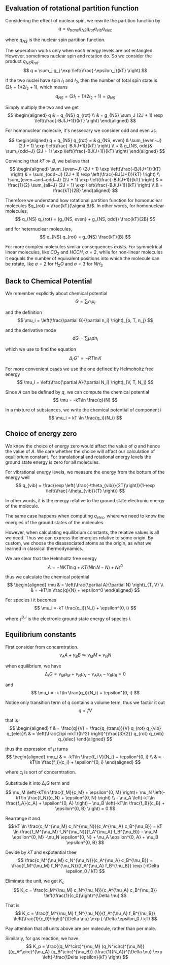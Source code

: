 ## Evaluation of rotational partition function

Considering the effect of nuclear spin, we rewrite the partition function by
$$
q = q_{trans} q_{NS} q_{rot} q_{vib} q_{elec}
$$

where $q_{NS}$ is the nuclear spin partition function.

The seperation works only when each energy levels are not entangled. However, sometimes nuclear spin and rotation do. So we consider the product $q_{NS} q_{rot}$:
$$
q = \sum_j g_j \exp \left(\frac{-\epsilon_j}{kT} \right)
$$

If the two nuclei have spin $I_1$ and $I_2$, then the number of total spin state is $(2I_1 + 1)(2I_2 + 1)$, which means 
$$
q_{NS} = (2I_1 + 1)(2I_2 + 1) = g_{NS}
$$

Simply multiply the two and we get
$$
\begin{aligned}
q & = q_{NS} q_{rot} \\
& = g_{NS} \sum_J (2J + 1) \exp \left(\frac{-BJ(J+1)}{kT} \right)
\end{aligned}
$$

For homonuclear molecule, it's nessecary we consider odd and even $J$s.

$$
\begin{aligned}
    q = q_{NS} q_{rot} = & g_{NS, even} & \sum_{even~J} (2J + 1) \exp \left(\frac{-BJ(J+1)}{kT} \right) \\
    + & g_{NS, odd}& \sum_{odd~J} (2J + 1) \exp \left(\frac{-BJ(J+1)}{kT} \right)
\end{aligned}
$$

Convincing that $kT \gg B$, we believe that
$$
\begin{aligned}
\sum_{even~J} (2J + 1) \exp \left(\frac{-BJ(J+1)}{kT} \right) & = \sum_{odd~J} (2J + 1) \exp \left(\frac{-BJ(J+1)}{kT} \right) \\
\sum_{even~and~odd~J} (2J + 1) \exp \left(\frac{-BJ(J+1)}{kT} \right) & = \frac{1}{2} \sum_{all~J} (2J + 1) \exp \left(\frac{-BJ(J+1)}{kT} \right) \\
& = \frac{kT}{2B}
\end{aligned}
$$

Therefore we understand how rotational partition function for homonuclear molecules $q_{rot} = \frac{kT}{\sigma B}$. In other words, for homonuclear molecules,
$$
q_{NS} q_{rot} = (g_{NS, even} + g_{NS, odd}) \frac{kT}{2B} 
$$

and for heternuclear molecules, 
$$
q_{NS} q_{rot} = g_{NS} \frac{kT}{B}
$$

For more complex molecules similar consequences exists. For symmetrical linear molecules, like $CO_2$ and $HCCH$, $\sigma = 2$, while for non-linear molecules it eaquals the number of equivalent positions into which the molecule can be rotate, like $\sigma = 2$ for $H_2O$ and $\sigma = 3$ for $NH_3$

## Back to Chemical Potential

We remember explicitly about chemical potential
$$
G = \sum_i n_i \mu_i
$$

and the definition
$$
\mu_i = \left(\frac{\partial G}{\partial n_i} \right)_{p, T, n_j}
$$

and the derivative mode
$$
dG = \sum_i \mu_i dn_i
$$

which we use to find the equation
$$
\Delta_r G^{\circ} = -RT \ln K
$$

For more convenient cases we use the one defined by Helmoholtz free energy
$$
\mu_i = \left(\frac{\partial A}{\partial N_i} \right)_{V, T, N_j}
$$

Since $A$ can be defined by $q$, we can compute the chemical potential
$$
\mu = -kT\ln \frac{q}{N}
$$

In a mixture of substances, we write the chemical potential of component i
$$
\mu_i = kT \ln \frac{q_i}{N_i}
$$

## Choice of energy zero

We knew the choice of energy zero would affact the value of $q$ and hence the value of $A$. We care whether the choice will affact our calculation of equilibrium constant. For translational and rotational energy levels the ground state energy is zero for all molecules. 

For vibrational energy levels, we measure the energy from the bottum of the energy well
$$
q_{vib} = \frac{\exp \left( \frac{-\theta_{vib}}{2T}\right)}{1-\exp \left(\frac{-\theta_{vib}}{T} \right)}
$$

In other words, it is the energy relative to the ground state electronic energy of the molecule.

The same case happens when computing $q_{elec}$, where we need to know the energies of the ground states of the molecules. 

However, when calculating equilibrium constants, the relative values is all we need. Thus we can express the energies relative to some origin. By custom, we choose the disassociated atoms as the origin, as what we learned in classical thermodynamics.

We are clear that the Helmholtz free energy 
$$
A = -NKT\ln q + KT(N\ln N - N) + N \epsilon^0
$$

thus we calculate the chemical potential
$$
\begin{aligned}
\mu & = \left(\frac{\partial A}{\partial N} \right)_{T, V} \\
& = -kT\ln \frac{q}{N} + \epsilon^0
\end{aligned}
$$

For species i it becomes
$$
\mu_i =-kT \frac{q_i}{N_i} + \epsilon^{0, i}
$$

where $\epsilon^{0, i}$ is the electronic ground state energy of species $i$.

## Equilibrium constants

First consider from concerntration.
$$
\nu_A A + \nu_B B \leftrightharpoons \nu_M M + \nu_N N
$$

when equilibrium, we have
$$
\Delta_r G = \nu_M \mu_M + \nu_N \mu_N - \nu_A \mu_A - \nu_B \mu_B = 0
$$

and 
$$
\mu_i = -kT\ln \frac{q_i}{N_i} + \epsilon^{0, i}
$$

Notice only transition term of q contains a volume term, thus we factor it out
$$
q = fV
$$

that is 
$$
\begin{aligned}
    f & = \frac{q}{V} = \frac{q_{trans}}{V} q_{rot} q_{vib} q_{elec}\\
    & = \left(\frac{2\pi mkT}{h^2} \right)^{\frac{3}{2}} q_{rot} q_{vib} q_{elec}
\end{aligned}
$$

thus the expression of $\mu$ turns
$$
\begin{aligned}
\mu_i & = -kT\ln \frac{f_i V}{N_i} + \epsilon^{0, i} \\
      & = -kT\ln \frac{f_i}{c_i} + \epsilon^{0, i}
\end{aligned}
$$

where $c_i$ is sort of concerntration.

Substitude it into $\Delta_r G$ term and 
$$
\nu_M \left(-kT\ln \frac{f_M}{c_M} + \epsilon^{0, M} \right)+ \nu_N \left(-kT\ln \frac{f_N}{c_N} + \epsilon^{0, N} \right) \\ - \nu_A \left(-kT\ln \frac{f_A}{c_A} + \epsilon^{0, A} \right) - \nu_B \left(-kT\ln \frac{f_B}{c_B} + \epsilon^{0, B} \right) = 0
$$

Rearrange it and
$$
kT \ln \frac{c_M^{\nu_M} c_N^{\nu_N}}{c_A^{\nu_A} c_B^{\nu_B}} = kT \ln \frac{f_M^{\nu_M} f_N^{\nu_N}}{f_A^{\nu_A} f_B^{\nu_B}} - \nu_M \epsilon^{0, M} -\nu_N \epsilon^{0, N} + \nu_A \epsilon^{0, A} + \nu_B \epsilon^{0, B}
$$

Devide by $kT$ and expotential thee
$$
\frac{c_M^{\nu_M} c_N^{\nu_N}}{c_A^{\nu_A} c_B^{\nu_B}} = \frac{f_M^{\nu_M} f_N^{\nu_N}}{f_A^{\nu_A} f_B^{\nu_B}} \exp (-\Delta \epsilon_0 / kT)
$$

Eliminate the unit, we get $K_c$
$$
K_c = \frac{c_M^{\nu_M} c_N^{\nu_N}}{c_A^{\nu_A} c_B^{\nu_B}} \left(\frac{1}{c_0}\right)^{\Delta \nu}
$$

That is 
$$
K_c = \frac{f_M^{\nu_M} f_N^{\nu_N}}{f_A^{\nu_A} f_B^{\nu_B}} \left(\frac{1}{c_0}\right)^{\Delta \nu} \exp (-\Delta \epsilon_0 / kT)
$$

Pay attention that all units above are per molecule, rather than per mole.

Similarly, for gas reaction, we have
$$
K_p = \frac{(q_M^\circ)^{\nu_M} (q_N^\circ)^{\nu_N}}{(q_A^\circ)^{\nu_A} (q_B^\circ)^{\nu_B}} (\frac{1}{N_A})^{\Delta \nu} \exp \left(-\frac{\Delta \epsilon}{kT} \right)
$$

